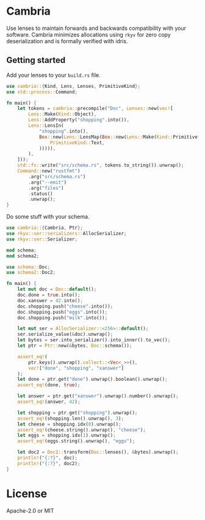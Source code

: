 # Cambria

Use lenses to maintain forwards and backwards compatibility with your software. Cambria minimizes
allocations using `rkyv` for zero copy deserialization and is formally verified with idris.

## Getting started

Add your lenses to your `build.rs` file.

```rust
use cambria::{Kind, Lens, Lenses, PrimitiveKind};
use std::process::Command;

fn main() {
    let tokens = cambria::precompile("Doc", Lenses::new(vec![
        Lens::Make(Kind::Object),
        Lens::AddProperty("shopping".into()),
        Lens::LensIn(
            "shopping".into(),
            Box::new(Lens::LensMap(Box::new(Lens::Make(Kind::Primitive(
                PrimitiveKind::Text,
            ))))),
        ),
    ]));
    std::fs::write("src/schema.rs", tokens.to_string()).unwrap();
    Command::new("rustfmt")
        .arg("src/schema.rs")
        .arg("--emit")
        .arg("files")
        .status()
        .unwrap();
}
```

Do some stuff with your schema.

```rust
use cambria::{Cambria, Ptr};
use rkyv::ser::serializers::AllocSerializer;
use rkyv::ser::Serializer;

mod schema;
mod schema2;

use schema::Doc;
use schema2::Doc2;

fn main() {
    let mut doc = Doc::default();
    doc.done = true.into();
    doc.xanswer = 42.into();
    doc.shopping.push("cheese".into());
    doc.shopping.push("eggs".into());
    doc.shopping.push("milk".into());

    let mut ser = AllocSerializer::<256>::default();
    ser.serialize_value(&doc).unwrap();
    let bytes = ser.into_serializer().into_inner().to_vec();
    let ptr = Ptr::new(&bytes, Doc::schema());

    assert_eq!(
        ptr.keys().unwrap().collect::<Vec<_>>(),
        vec!["done", "shopping", "xanswer"]
    );
    let done = ptr.get("done").unwrap().boolean().unwrap();
    assert_eq!(done, true);

    let answer = ptr.get("xanswer").unwrap().number().unwrap();
    assert_eq!(answer, 42);

    let shopping = ptr.get("shopping").unwrap();
    assert_eq!(shopping.len().unwrap(), 3);
    let cheese = shopping.idx(0).unwrap();
    assert_eq!(cheese.string().unwrap(), "cheese");
    let eggs = shopping.idx(1).unwrap();
    assert_eq!(eggs.string().unwrap(), "eggs");

    let doc2 = Doc2::transform(Doc::lenses(), &bytes).unwrap();
    println!("{:?}", doc);
    println!("{:?}", doc2);
}
```

# License
Apache-2.0 or MIT
